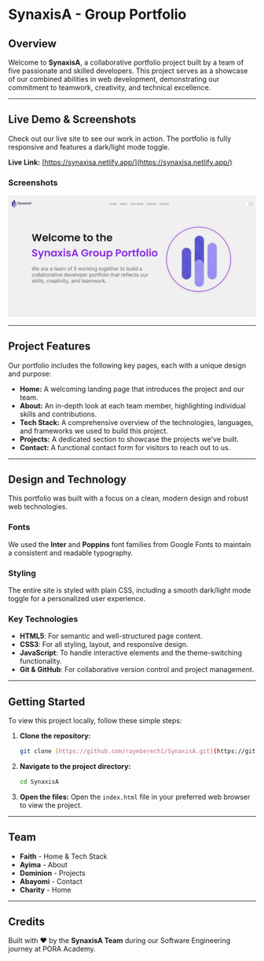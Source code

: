 # SynaxisA - Group Portfolio

## Overview
Welcome to **SynaxisA**, a collaborative portfolio project built by a team of five passionate and skilled developers. This project serves as a showcase of our combined abilities in web development, demonstrating our commitment to teamwork, creativity, and technical excellence.

---

## Live Demo & Screenshots
Check out our live site to see our work in action. The portfolio is fully responsive and features a dark/light mode toggle.

**Live Link:** [https://synaxisa.netlify.app/](https://synaxisa.netlify.app/)

### Screenshots

![Page Overview](./Assets/SynaxisA-Screenshot.png)


---

## Project Features
Our portfolio includes the following key pages, each with a unique design and purpose:
* **Home:** A welcoming landing page that introduces the project and our team.
* **About:** An in-depth look at each team member, highlighting individual skills and contributions.
* **Tech Stack:** A comprehensive overview of the technologies, languages, and frameworks we used to build this project.
* **Projects:** A dedicated section to showcase the projects we've built.
* **Contact:** A functional contact form for visitors to reach out to us.

---

## Design and Technology
This portfolio was built with a focus on a clean, modern design and robust web technologies.

### **Fonts**
We used the **Inter** and **Poppins** font families from Google Fonts to maintain a consistent and readable typography.

### **Styling**
The entire site is styled with plain CSS, including a smooth dark/light mode toggle for a personalized user experience.

### **Key Technologies**
* **HTML5**: For semantic and well-structured page content.
* **CSS3**: For all styling, layout, and responsive design.
* **JavaScript**: To handle interactive elements and the theme-switching functionality.
* **Git & GitHub**: For collaborative version control and project management.

---

## Getting Started
To view this project locally, follow these simple steps:

1.  **Clone the repository:**
    ```bash
    git clone [https://github.com/rayeberechi/SynaxisA.git](https://github.com/rayeberechi/SynaxisA.git)
    ```
2.  **Navigate to the project directory:**
    ```bash
    cd SynaxisA
    ```
3.  **Open the files:**
    Open the `index.html` file in your preferred web browser to view the project.

---

## Team
* **Faith** - Home & Tech Stack
* **Ayima** - About
* **Dominion** - Projects
* **Abayomi** - Contact
* **Charity** - Home

---

## Credits
Built with ❤️ by the **SynaxisA Team** during our Software Engineering journey at PORA Academy.